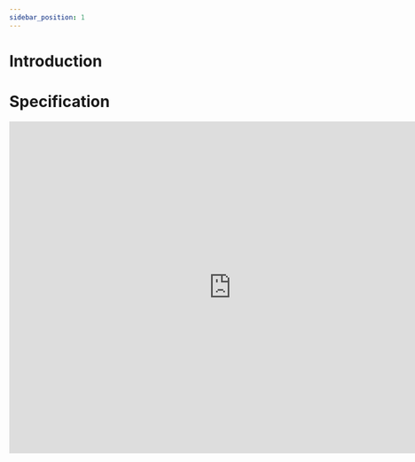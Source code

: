 ```yaml
---
sidebar_position: 1
---
```


# Introduction

# Specification

<iframe width="800" height="600" src="https://autosensee.feishu.cn/file/H2mFbwrHHoZm4jxUEuBcEEGWnih?from=from_copylink" title="video player" frameborder="0"  ></iframe>

